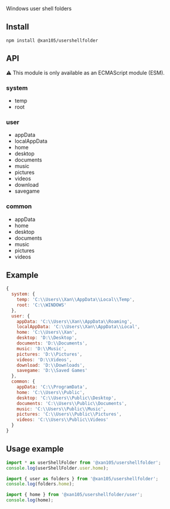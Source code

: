 Windows user shell folders

Install
-------

`npm install @xan105/usershellfolder`

API
---

⚠️ This module is only available as an ECMAScript module (ESM).

### system
- temp
- root

### user
- appData
- localAppData
- home
- desktop
- documents
- music
- pictures
- videos
- download
- savegame

### common
- appData
- home
- desktop
- documents
- music
- pictures
- videos

## Example

```js
{
  system: { 
    temp: 'C:\\Users\\Xan\\AppData\\Local\\Temp', 
    root: 'C:\\WINDOWS' 
  },
  user: {
    appData: 'C:\\Users\\Xan\\AppData\\Roaming',
    localAppData: 'C:\\Users\\Xan\\AppData\\Local',
    home: 'C:\\Users\\Xan',
    desktop: 'D:\\Desktop',
    documents: 'D:\\Documents',
    music: 'D:\\Music',
    pictures: 'D:\\Pictures',
    videos: 'D:\\Videos',
    download: 'D:\\Downloads',
    savegame: 'D:\\Saved Games'
  },
  common: {
    appData: 'C:\\ProgramData',
    home: 'C:\\Users\\Public',
    desktop: 'C:\\Users\\Public\\Desktop',
    documents: 'C:\\Users\\Public\\Documents',
    music: 'C:\\Users\\Public\\Music',
    pictures: 'C:\\Users\\Public\\Pictures',
    videos: 'C:\\Users\\Public\\Videos'
  }
}
```

Usage example
-------------

```js
import * as userShellFolder from '@xan105/usershellfolder';
console.log(userShellFolder.user.home);

import { user as folders } from '@xan105/usershellfolder';
console.log(folders.home);

import { home } from '@xan105/usershellfolder/user';
console.log(home);
```

